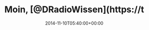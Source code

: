 ---
retweeted: false
source: <a href="http://www.eyeem.com" rel="nofollow">EyeEm</a>
entities:
  hashtags: []
  symbols: []
  user_mentions: []
  urls:
  - url: http://t.co/QSGLe0humL
    expanded_url: http://EyeEm.com/p/51630109
    display_url: EyeEm.com/p/51630109
    indices:
    - '21'
    - '43'
display_text_range:
- '0'
- '43'
favorite_count: '0'
id_str: '531682667218341889'
truncated: false
retweet_count: '0'
id: '531682667218341889'
possibly_sensitive: false
created_at: Mon Nov 10 05:40:00 +0000 2014
favorited: false
full_text: Moin, [@DRadioWissen](https://twitter.com/DRadioWissen)!
lang: fr
quote_url: http://EyeEm.com/p/51630109
tags:
- pesos:twitter
date: '2014-11-10T05:40:00+00:00'
src: https://twitter.com/bascht/status/531682667218341889
original_url: https://twitter.com/bascht/status/531682667218341889
type: twitter_tweet
text: Moin, [@DRadioWissen](https://twitter.com/DRadioWissen)!
title: Moin, [@DRadioWissen](https://t

---